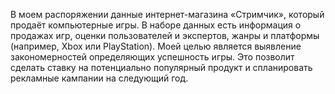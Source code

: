 В моем распоряжении данные интернет-магазина «Стримчик», который продаёт компьютерные игры. В наборе данных есть информация о продажах игр, оценки пользователей и экспертов, жанры и платформы (например, Xbox или PlayStation). Моей целью является выявление закономерностей определяющих успешность игры. Это позволит сделать ставку на потенциально популярный продукт и спланировать рекламные кампании на следующий год.
